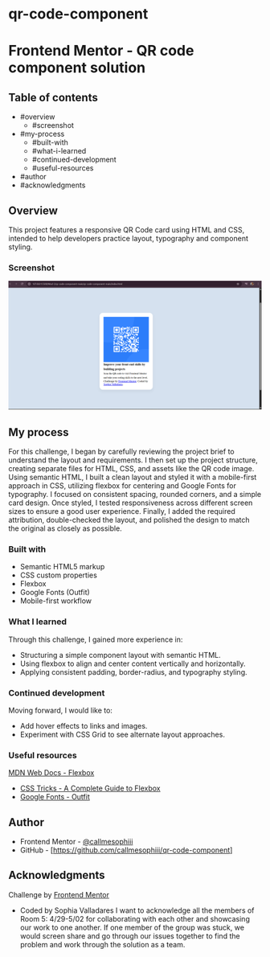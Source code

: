 # qr-code-component
# Frontend Mentor - QR code component solution

## Table of contents
- #overview
  - #screenshot
- #my-process
  - #built-with
  - #what-i-learned
  - #continued-development
  - #useful-resources
- #author
- #acknowledgments

## Overview
This project features a responsive QR Code card using HTML and CSS, intended to help developers practice layout, typography and component styling.

### Screenshot
![](./qr-code.png)

## My process
For this challenge, I began by carefully reviewing the project brief to understand the layout and requirements. I then set up the project structure, creating separate files for HTML, CSS, and assets like the QR code image. Using semantic HTML, I built a clean layout and styled it with a mobile-first approach in CSS, utilizing flexbox for centering and Google Fonts for typography. I focused on consistent spacing, rounded corners, and a simple card design. Once styled, I tested responsiveness across different screen sizes to ensure a good user experience. Finally, I added the required attribution, double-checked the layout, and polished the design to match the original as closely as possible.

### Built with
- Semantic HTML5 markup
- CSS custom properties
- Flexbox
- Google Fonts (Outfit)
- Mobile-first workflow

### What I learned
Through this challenge, I gained more experience in:
- Structuring a simple component layout with semantic HTML.
- Using flexbox to align and center content vertically and horizontally.
- Applying consistent padding, border-radius, and typography styling.

### Continued development
Moving forward, I would like to:
- Add hover effects to links and images.
- Experiment with CSS Grid to see alternate layout approaches.

### Useful resources
[MDN Web Docs - Flexbox](https://developer.mozilla.org/en-US/docs/Web/CSS/CSS_Flexible_Box_Layout)
- [CSS Tricks - A Complete Guide to Flexbox](https://css-tricks.com/snippets/css/a-guide-to-flexbox/)
- [Google Fonts - Outfit](https://fonts.google.com/specimen/Outfit)

## Author
- Frontend Mentor - [@callmesophiii](https://www.frontendmentor.io/profile/callmesophiii)
- GitHub - [https://github.com/callmesophiii/qr-code-component]

## Acknowledgments
 Challenge by [Frontend Mentor](https://www.frontendmentor.io?ref=challenge)
- Coded by Sophia Valladares
I want to acknowledge all the members of Room 5: 4/29-5/02 for collaborating with each other and showcasing our work to one another. If one member of the group was stuck, we would screen share and go through our issues together to find the problem and work through the solution as a team. 

